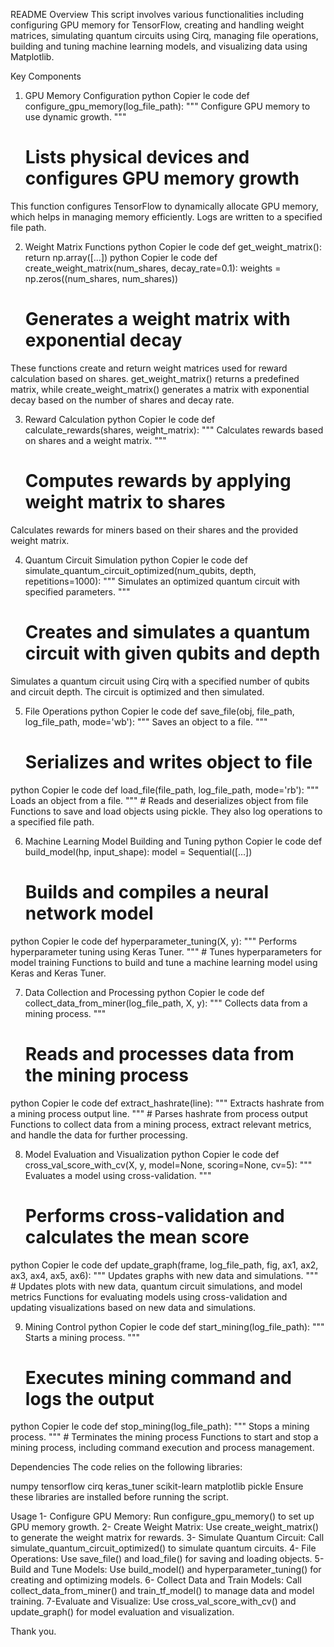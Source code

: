 README
Overview
This script involves various functionalities including configuring GPU memory for TensorFlow, creating and handling weight matrices, simulating quantum circuits using Cirq, managing file operations, building and tuning machine learning models, and visualizing data using Matplotlib.

Key Components
1. GPU Memory Configuration
python
Copier le code
def configure_gpu_memory(log_file_path):
    """
    Configure GPU memory to use dynamic growth.
    """
    # Lists physical devices and configures GPU memory growth
This function configures TensorFlow to dynamically allocate GPU memory, which helps in managing memory efficiently. Logs are written to a specified file path.

2. Weight Matrix Functions
python
Copier le code
def get_weight_matrix():
    return np.array([...])
python
Copier le code
def create_weight_matrix(num_shares, decay_rate=0.1):
    weights = np.zeros((num_shares, num_shares))
    # Generates a weight matrix with exponential decay
These functions create and return weight matrices used for reward calculation based on shares. get_weight_matrix() returns a predefined matrix, while create_weight_matrix() generates a matrix with exponential decay based on the number of shares and decay rate.

3. Reward Calculation
python
Copier le code
def calculate_rewards(shares, weight_matrix):
    """
    Calculates rewards based on shares and a weight matrix.
    """
    # Computes rewards by applying weight matrix to shares
Calculates rewards for miners based on their shares and the provided weight matrix.

4. Quantum Circuit Simulation
python
Copier le code
def simulate_quantum_circuit_optimized(num_qubits, depth, repetitions=1000):
    """
    Simulates an optimized quantum circuit with specified parameters.
    """
    # Creates and simulates a quantum circuit with given qubits and depth
Simulates a quantum circuit using Cirq with a specified number of qubits and circuit depth. The circuit is optimized and then simulated.

5. File Operations
python
Copier le code
def save_file(obj, file_path, log_file_path, mode='wb'):
    """
    Saves an object to a file.
    """
    # Serializes and writes object to file
python
Copier le code
def load_file(file_path, log_file_path, mode='rb'):
    """
    Loads an object from a file.
    """
    # Reads and deserializes object from file
Functions to save and load objects using pickle. They also log operations to a specified file path.

6. Machine Learning Model Building and Tuning
python
Copier le code
def build_model(hp, input_shape):
    model = Sequential([...])
    # Builds and compiles a neural network model
python
Copier le code
def hyperparameter_tuning(X, y):
    """
    Performs hyperparameter tuning using Keras Tuner.
    """
    # Tunes hyperparameters for model training
Functions to build and tune a machine learning model using Keras and Keras Tuner.

7. Data Collection and Processing
python
Copier le code
def collect_data_from_miner(log_file_path, X, y):
    """
    Collects data from a mining process.
    """
    # Reads and processes data from the mining process
python
Copier le code
def extract_hashrate(line):
    """
    Extracts hashrate from a mining process output line.
    """
    # Parses hashrate from process output
Functions to collect data from a mining process, extract relevant metrics, and handle the data for further processing.

8. Model Evaluation and Visualization
python
Copier le code
def cross_val_score_with_cv(X, y, model=None, scoring=None, cv=5):
    """
    Evaluates a model using cross-validation.
    """
    # Performs cross-validation and calculates the mean score
python
Copier le code
def update_graph(frame, log_file_path, fig, ax1, ax2, ax3, ax4, ax5, ax6):
    """
    Updates graphs with new data and simulations.
    """
    # Updates plots with new data, quantum circuit simulations, and model metrics
Functions for evaluating models using cross-validation and updating visualizations based on new data and simulations.

9. Mining Control
python
Copier le code
def start_mining(log_file_path):
    """
    Starts a mining process.
    """
    # Executes mining command and logs the output
python
Copier le code
def stop_mining(log_file_path):
    """
    Stops a mining process.
    """
    # Terminates the mining process
Functions to start and stop a mining process, including command execution and process management.

Dependencies
The code relies on the following libraries:

numpy
tensorflow
cirq
keras_tuner
scikit-learn
matplotlib
pickle
Ensure these libraries are installed before running the script.

Usage
1- Configure GPU Memory: Run configure_gpu_memory() to set up GPU memory growth.
2- Create Weight Matrix: Use create_weight_matrix() to generate the weight matrix for rewards.
3- Simulate Quantum Circuit: Call simulate_quantum_circuit_optimized() to simulate quantum circuits.
4- File Operations: Use save_file() and load_file() for saving and loading objects.
5- Build and Tune Models: Use build_model() and hyperparameter_tuning() for creating and optimizing models.
6- Collect Data and Train Models: Call collect_data_from_miner() and train_tf_model() to manage data and model training.
7-Evaluate and Visualize: Use cross_val_score_with_cv() and update_graph() for model evaluation and visualization.


Thank you.
